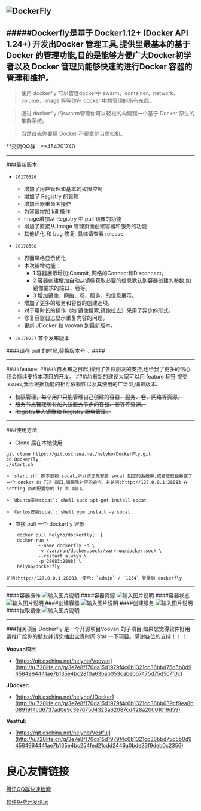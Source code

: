![DockerFly](http://git.oschina.net/uploads/images/2017/0227/130240_f5a011b5_116083.png "DockerFly")
------------------

#####Dockerfly是基于 Docker1.12+ (Docker API 1.24+) 开发出Docker 管理工具,提供里最基本的基于 Docker 的管理功能,目的是能够方便广大Docker初学者以及 Docker 管理员能够快速的进行Docker 容器的管理和维护。
------------------
> 使用 dockerfly 可以管理docker中 swarm、container、network、volume、image 等等你在 docker 中想管理的所有东西。

> 通过 dockerfly 的swarm管理你可以轻松的构建起一个基于 Docker 原生的集群系统。

> 当然首先你要懂 Docker 不要拿他当虚拟机。

**交流QQ群：**454201740

------------------
###最新版本:
 - `20170526`
   - 增加了用户管理和基本的权限控制
   - 增加了 Registry 的管理
   - 增加容器重命名操作
   - 为容器增加 kill 操作
   - Image增加从 Registry 中 pull 镜像的功能
   - 增加了直接从 Image 管理页面创建容器和服务的功能
   - 其他优化 和 bug 修复, 具体请查看 release


 - `20170508`
   - 界面风格显示优化
   - 本次新增功能：
       - 1.容器展示增加:Commit, 网络的Connect和Disconnect。
       - 2.容器创建增加自动从镜像获取必要的信息默认到容器创建的参数,如镜像要求的端口、卷等。
       - 3.增加镜像、网络、卷、服务、的信息展示。
   - 增加了更多的服务和容器的创建选项。
   - 对于用时长的操作（如:镜像搜索,镜像拉去）采用了异步的形式。
   - 修复容器日志显示重复内容的问题。
   - 更新 JDocker 和 voovan 到最新版本。



 - `20170227` 首个发布版本

####请在 pull 的时候,替换版本号 。####

------------------

####feature:
#####自发布之日起,得到了各位朋友的支持,也给我了更多的信心,我会持续支持本项目的开发。
#####有新的建议大家可以用 feature 标签 提交 issues,我会根据功能的相互依赖性以及其使用的广泛型,编排版本.

 - ~~权限管理，每个用户只能管理自己创建的容器、服务、卷、网络等资源。~~
 - ~~服务节点管理所有加入该服务节点的容器、卷等等资源。~~
 - ~~Registry导入镜像和 Registry 服务管理。~~



------------------
###使用方法
 - Clone 后在本地使用
```shell
git clone https://git.oschina.net/helyho/DockerFly.git
cd DockerFly
./start.sh
```
    > `start.sh` 脚本依赖 socat,所以请您先安装 socat 到您的系统中,或者您已经暴露了一个 docker 的 TCP 端口,请删除对应的命令。并访问:http://127.0.0.1:28083 在 setting 页面配置您的 ip 和 端口。

    > `Ubuntu安装socat`: shell sudo apt-get install socat

    > `Centos安装socat`: shell yum install -y socat

 - 直接 pull 一个 dockerfly 容器
```shell
    docker pull helyho/dockerfly[: ]
    docker run \
            --name dockerfly -d \
            -v /var/run/docker.sock:/var/run/docker.sock \
            --restart always \
            -p 28083:28083 \
    helyho/dockerfly
```
    访问:http://127.0.0.1:28083, 使用: `admin` / `1234` 登录到 dockerfly

------------------

####容器操作
![输入图片说明](https://git.oschina.net/uploads/images/2017/0510/160224_3efe4007_116083.png "在这里输入图片标题")
####容器资源
![输入图片说明](https://git.oschina.net/uploads/images/2017/0510/160205_e463d60d_116083.png "在这里输入图片标题")
####容器状态
![输入图片说明](https://git.oschina.net/uploads/images/2017/0510/160215_d527a3d4_116083.png "在这里输入图片标题")
####创建容器
![输入图片说明](https://git.oschina.net/uploads/images/2017/0510/160235_96f70ca0_116083.png "在这里输入图片标题")
####创建服务
![输入图片说明](https://git.oschina.net/uploads/images/2017/0510/160244_e717f8a4_116083.png "在这里输入图片标题")
####拉取镜像
![输入图片说明](https://git.oschina.net/uploads/images/2017/0510/160253_ea6d3140_116083.png "在这里输入图片标题")

------------------

###相关项目
Dockerfly 是一个开源项目Voovan 的子项目,如果您觉得软件好用请推广给你的朋友并请您抽出宝贵时间 Star 一下项目。感谢各位的支持！！！

**Voovan项目**
 - [https://git.oschina.net/helyho/Voovan](http://u.720life.cn/g/3e7e8f170da15d1979f4c6b1321cc36bbd75d5b0d94584964441ae7b135e4bc28f0a63bab053cabebb7475d75d5c7f0c)  

**JDocker:**
 - [https://git.oschina.net/helyho/JDocker](http://u.720life.cn/g/3e7e8f170da15d1979f4c6b1321cc36bb639cf9ea8b0891914cd6737ad0e9c3e7d7504323a62087cd428a20001019d59) 

**Vestful:**
 - [https://git.oschina.net/helyho/Vestful](http://u.720life.cn/g/3e7e8f170da15d1979f4c6b1321cc36bbd75d5b0d94584964441ae7b135e4bc254fed21cdd2446a0bde23f9deb0c2356) 


 # 良心友情链接

[腾讯QQ群快速检索](http://u.720life.cn/s/8cf73f7c)

[软件免费开发论坛](http://u.720life.cn/s/bbb01dc0)